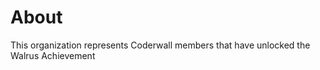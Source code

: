 About
=====

This organization represents Coderwall members that have unlocked the Walrus Achievement 